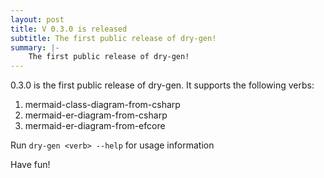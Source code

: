 ```yaml
---
layout: post
title: V 0.3.0 is released
subtitle: The first public release of dry-gen!
summary: |-
    The first public release of dry-gen!
---
```

0.3.0 is the first public release of dry-gen. It supports the following verbs:

1. mermaid-class-diagram-from-csharp
2. mermaid-er-diagram-from-csharp
3. mermaid-er-diagram-from-efcore

Run `dry-gen <verb> --help` for usage information 

Have fun!